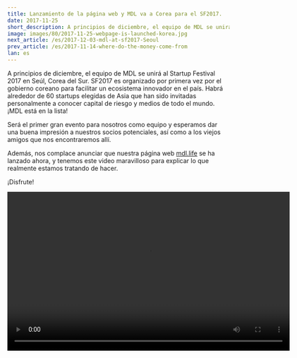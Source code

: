 ```yaml
---
title: Lanzamiento de la página web y MDL va a Corea para el SF2017.
date: 2017-11-25
short_description: A principios de diciembre, el equipo de MDL se unirá al Startup Festival 2017 en Seúl 
image: images/80/2017-11-25-webpage-is-launched-korea.jpg
next_article: /es/2017-12-03-mdl-at-sf2017-Seoul
prev_article: /es/2017-11-14-where-do-the-money-come-from
lan: es
---
```


A principios de diciembre, el equipo de MDL se unirá al Startup Festival 2017 en Seúl, Corea del Sur. SF2017 es organizado por primera vez por el gobierno coreano para facilitar un ecosistema innovador en el país. Habrá alrededor de 60 startups elegidas de Asia que han sido invitadas personalmente a conocer capital de riesgo y medios de todo el mundo. ¡MDL está en la lista!

Será el primer gran evento para nosotros como equipo y esperamos dar una buena impresión a nuestros socios potenciales, así como a los viejos amigos que nos encontraremos allí.

Además, nos complace anunciar que nuestra página web [mdl.life](http://mdl.life) se ha lanzado ahora, y tenemos este video maravilloso para explicar lo que realmente estamos tratando de hacer.

¡Disfrute!


<video width="640" height="360" controls>
  <source src="https://gateway.ipfs.io/ipfs/QmVBECcf1tMtmu4mSXivXJj3NQr9kWjvQrWYpWikEB3ReB/MDL%20Intro%20Video.mp4" type="video/mp4">
Your browser does not support the video tag.
</video>
